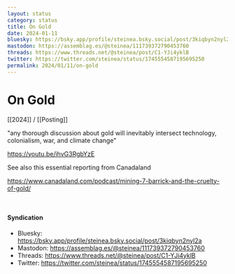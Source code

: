 ```yaml
---
layout: status
category: status
title: On Gold
date: 2024-01-11
bluesky: https://bsky.app/profile/steinea.bsky.social/post/3kiqbyn2nyl2a
mastodon: https://assemblag.es/@steinea/111739372790453760
threads: https://www.threads.net/@steinea/post/C1-YJi4yklB
twitter: https://twitter.com/steinea/status/1745554587195695250
permalink: 2024/01/11/on-gold
---
```


# On Gold

[[2024]] / [[Posting]]

"any thorough discussion about gold will inevitably intersect technology, colonialism, war, and climate change"

<https://youtu.be/ihvG3RgbYzE>

See also this essential reporting from Canadaland

<https://www.canadaland.com/podcast/mining-7-barrick-and-the-cruelty-of-gold/>

<br>

#### Syndication

* Bluesky: <https://bsky.app/profile/steinea.bsky.social/post/3kiqbyn2nyl2a>
* Mastodon: <https://assemblag.es/@steinea/111739372790453760>
* Threads: <https://www.threads.net/@steinea/post/C1-YJi4yklB>
* Twitter: <https://twitter.com/steinea/status/1745554587195695250>